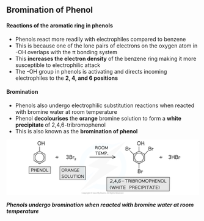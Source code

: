 Bromination of Phenol
---------------------

#### Reactions of the aromatic ring in phenols

* Phenols react more readily with electrophiles compared to benzene
* This is because one of the lone pairs of electrons on the oxygen atom in -OH overlaps with the π bonding system
* This <b>increases the electron density</b> of the benzene ring making it more susceptible to electrophilic attack
* The -OH group in phenols is activating and directs incoming electrophiles to the <b>2, 4, and 6 positions</b>

#### Bromination

* Phenols also undergo electrophilic substitution reactions when reacted with bromine water at room temperature
* Phenol <b>decolourises</b> the <b>orange</b> bromine solution to form a <b>white precipitate </b>of 2,4,6-tribromophenol
* This is also known as the <b>bromination of phenol</b>

![Hydroxy Compounds - Bromination, downloadable AS & A Level Chemistry revision notes](7.4-Hydroxy-Compounds-Bromination.png)

<i><b>Phenols undergo bromination when reacted with bromine water at room temperature</b></i>